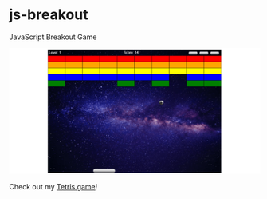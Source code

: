 # js-breakout

JavaScript Breakout Game

![breakout picture](assets/share-image-large.png)

Check out my [Tetris game](https://github.com/melcor76/js-tetris)!
